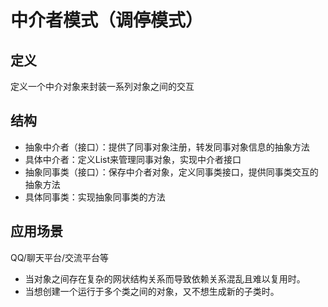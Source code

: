 # 中介者模式（调停模式）

## 定义

定义一个中介对象来封装一系列对象之间的交互

## 结构

+ 抽象中介者（接口）：提供了同事对象注册，转发同事对象信息的抽象方法
+ 具体中介者：定义List来管理同事对象，实现中介者接口
+ 抽象同事类（接口）：保存中介者对象，定义同事类接口，提供同事类交互的抽象方法
+ 具体同事类：实现抽象同事类的方法

## 应用场景

QQ/聊天平台/交流平台等

+ 当对象之间存在复杂的网状结构关系而导致依赖关系混乱且难以复用时。
+ 当想创建一个运行于多个类之间的对象，又不想生成新的子类时。